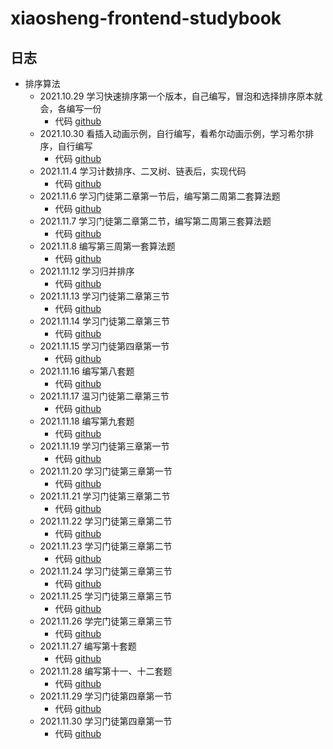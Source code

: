 # xiaosheng-frontend-studybook

## 日志

- 排序算法
  - 2021.10.29 学习快速排序第一个版本，自己编写，冒泡和选择排序原本就会，各编写一份
    - 代码 [github]()
  - 2021.10.30 看插入动画示例，自行编写，看希尔动画示例，学习希尔排序，自行编写
    - 代码 [github]()
  - 2021.11.4 学习计数排序、二叉树、链表后，实现代码
    - 代码 [github]()
  - 2021.11.6 学习门徒第二章第一节后，编写第二周第二套算法题
    - 代码 [github]()
  - 2021.11.7 学习门徒第二章第二节，编写第二周第三套算法题
    - 代码 [github]()
  - 2021.11.8 编写第三周第一套算法题
    - 代码 [github]()
  - 2021.11.12 学习归并排序
    - 代码 [github]()
  - 2021.11.13 学习门徒第二章第三节
    - 代码 [github]()
  - 2021.11.14 学习门徒第二章第三节
    - 代码 [github]()
  - 2021.11.15 学习门徒第四章第一节
    - 代码 [github]()
  - 2021.11.16 编写第八套题
    - 代码 [github]()
  - 2021.11.17 温习门徒第二章第三节
    - 代码 [github]()
  - 2021.11.18 编写第九套题
    - 代码 [github]()
  - 2021.11.19 学习门徒第三章第一节
    - 代码 [github]()
  - 2021.11.20 学习门徒第三章第一节
    - 代码 [github]()
  - 2021.11.21 学习门徒第三章第二节
    - 代码 [github]()
  - 2021.11.22 学习门徒第三章第二节
    - 代码 [github]()
  - 2021.11.23 学习门徒第三章第二节
    - 代码 [github]()
  - 2021.11.24 学习门徒第三章第三节
    - 代码 [github]()
  - 2021.11.25 学习门徒第三章第三节
    - 代码 [github]()
  - 2021.11.26 学完门徒第三章第三节
    - 代码 [github]()
  - 2021.11.27 编写第十套题
    - 代码 [github]()
  - 2021.11.28 编写第十一、十二套题
    - 代码 [github]()
  - 2021.11.29 学习门徒第四章第一节
    - 代码 [github]()
  - 2021.11.30 学习门徒第四章第一节
    - 代码 [github]()
